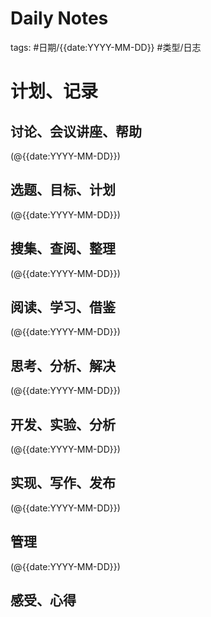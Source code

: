 

# Daily Notes


tags: #日期/{{date:YYYY-MM-DD}} #类型/日志 


# 计划、记录

## 讨论、会议讲座、帮助

(@{{date:YYYY-MM-DD}})



## 选题、目标、计划

(@{{date:YYYY-MM-DD}})



## 搜集、查阅、整理

(@{{date:YYYY-MM-DD}})



## 阅读、学习、借鉴

(@{{date:YYYY-MM-DD}})



## 思考、分析、解决

(@{{date:YYYY-MM-DD}})



## 开发、实验、分析

(@{{date:YYYY-MM-DD}})



## 实现、写作、发布

(@{{date:YYYY-MM-DD}})





## 管理

(@{{date:YYYY-MM-DD}})



## 感受、心得




